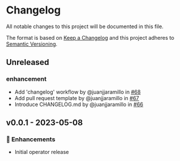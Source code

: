 # Changelog

All notable changes to this project will be documented in this file.

The format is based on [Keep a Changelog](http://keepachangelog.com/)
and this project adheres to [Semantic Versioning](http://semver.org/).

## Unreleased

### enhancement
- Add 'changelog' workflow by @juanjjaramillo in [#68](https://github.com/newrelic/newrelic-k8s-operator/pull/68)
- Add pull request template by @juanjjaramillo in [#67](https://github.com/newrelic/newrelic-k8s-operator/pull/67)
- Introduce CHANGELOG.md by @juanjjaramillo in [#66](https://github.com/newrelic/newrelic-k8s-operator/pull/66)

## v0.0.1 - 2023-05-08

### 🚀 Enhancements
- Initial operator release

